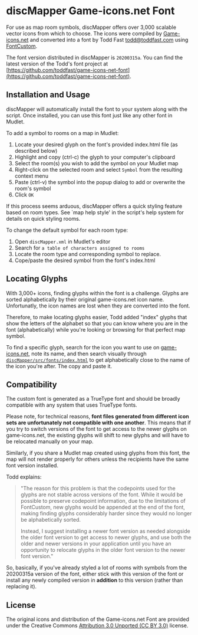 # discMapper Game-icons.net Font

For use as map room symbols, discMapper offers over 3,000 scalable vector icons from which to choose. The icons were compiled by [Game-icons.net](http://game-icons.net) and converted into a font by Todd Fast <todd@toddfast.com> using [FontCustom](https://github.com/FontCustom/fontcustom).

The font version distributed in discMapper is `20200315a`. You can find the latest version of the Todd's font project at [https://github.com/toddfast/game-icons-net-font](https://github.com/toddfast/game-icons-net-font).

## Installation and Usage

discMapper will automatically install the font to your system along with the script. Once installed, you can use this font just like any other font in Mudlet.

To add a symbol to rooms on a map in Mudlet:

  1. Locate your desired glyph on the font's provided index.html file (as described below)
  1. Highlight and copy (ctrl-c) the glyph to your computer's clipboard
  1. Select the room(s) you wish to add the symbol on your Mudlet map
  1. Right-click on the selected room and select `Symbol` from the resulting context menu
  1. Paste (ctrl-v) the symbol into the popup dialog to add or overwrite the room's symbol
  1. Click `OK`

If this process seems arduous, discMapper offers a quick styling feature based on room types. See `map help style' in the script's help system for details on quick styling rooms.

To change the default symbol for each room type:

 1. Open `discMapper.xml` in Mudlet's editor
 1. Search for `a table of characters assigned to rooms`
 1. Locate the room type and corresponding symbol to replace.
 1. Cope/paste the desired symbol from the font's index.html

## Locating Glyphs

With 3,000+ icons, finding glyphs within the font is a challenge. Glyphs are sorted alphabetically by their original game-icons.net icon name. Unfortunatly, the icon names are lost when they are converted into the font.

Therefore, to make locating glyphs easier, Todd added "index" glyphs that show the letters of the alphabet so that you can know where you are in the font (alphabetically) while you're looking or browsing for that perfect map symbol.

To find a specific glyph, search for the icon you want to use on [game-icons.net](game-icons.net), note its name, and then search visually through [`discMapper/src/fonts/index.html`](https://github.com/iLPdev/discMapper/src/fonts/index.html) to get alphabetically close to the name of the icon you're after. The copy and paste it.

## Compatibility

The custom font is generated as a TrueType font and should be broadly compatible with any system that uses TrueType fonts.

Please note, for technical reasons, **font files generated from different icon sets are unfortunately not compatible with one another**. This means that if you try to switch versions of the font to get access to the newer glyphs on game-icons.net, the existing glyphs will shift to new glyphs and will have to be relocated manually on your map.

Similarly, if you share a Mudlet map created using glyphs from this font, the map will not render properly for others unless the recipients have the same font version installed.

Todd explains:

> "The reason for this problem is that the codepoints used for the glyphs are not stable across versions of the font. While it would be possible to preserve codepoint information, due to the limitations of FontCustom, new glyphs would be appended at the end of the font, making finding glyphs considerably harder since they would no longer be alphabetically sorted.
>
> Instead, I suggest installing a newer font version as needed alongside the older font version to get access to newer glyphs, and use both the older and newer versions in your application until you have an opportunity to relocate glyphs in the older font version to the newer font version."

So, basically, if you've already styled a lot of rooms with symbols from the 20200315a version of the font, either stick with this version of the font or install any newly compiled version in __addition__ to this version (rather than replacing it).

## License

The original icons and distribution of the Game-icons.net Font are provided under the Creative Commons [Attribution 3.0 Unported (CC BY 3.0)](https://creativecommons.org/licenses/by/3.0/) license.
